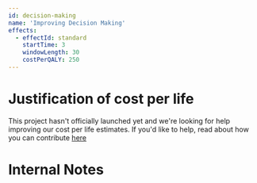 ```yaml
---
id: decision-making
name: 'Improving Decision Making'
effects:
  - effectId: standard
    startTime: 3
    windowLength: 30
    costPerQALY: 250
---
```


# Justification of cost per life

This project hasn't officially launched yet and we're looking for help improving our cost per life estimates.
If you'd like to help, read about how you can contribute [here](https://github.com/impactlist/impactlist/blob/master/CONTRIBUTING.md)

# Internal Notes

